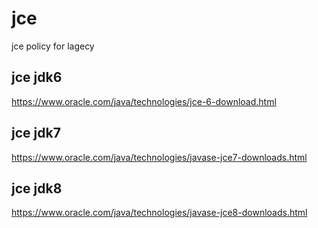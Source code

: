 # jce
jce policy for lagecy

## jce jdk6
https://www.oracle.com/java/technologies/jce-6-download.html
## jce jdk7
https://www.oracle.com/java/technologies/javase-jce7-downloads.html

## jce jdk8
https://www.oracle.com/java/technologies/javase-jce8-downloads.html

